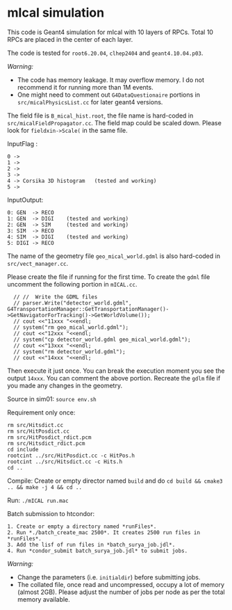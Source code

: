 # mIcal simulation

This code is Geant4 simulation for mIcal with 10 layers of RPCs. Total 10 RPCs are placed in the center of each layer.

The code is tested for `root6.20.04`, `clhep2404` and `geant4.10.04.p03`.

*Warning:*
- The code has memory leakage. It may overflow memory. I do not recommend it for running more than 1M events.
- One might need to comment out `G4DataQuestionaire` portions in `src/micalPhysicsList.cc` for later geant4 versions.

The field file is `B_mical_hist.root`, the file name is hard-coded in `src/micalFieldPropagator.cc`. The field map could be scaled down. Please look for `fieldxin->Scale(` in the same file.

InputFlag : 
```
0 ->
1 ->
2 ->
3 ->
4 -> Corsika 3D histogram   (tested and working)
5 -> 
```

InputOutput:
```
0: GEN  -> RECO
1: GEN  -> DIGI    (tested and working)
2: GEN  -> SIM     (tested and working)
3: SIM  -> RECO
4: SIM  -> DIGI    (tested and working)
5: DIGI -> RECO 
```


The name of the geometry file `geo_mical_world.gdml` is also hard-coded in `src/vect_manager.cc`.

Please create the file if running for the first time. To create the `gdml` file uncomment the following portion in `mICAL.cc`.
```
  // //  Write the GDML files
  // parser.Write("detector_world.gdml", G4TransportationManager::GetTransportationManager()->GetNavigatorForTracking()->GetWorldVolume());
  // cout <<"11xxx "<<endl;
  // system("rm geo_mical_world.gdml");
  // cout <<"12xxx "<<endl;
  // system("cp detector_world.gdml geo_mical_world.gdml");
  // cout <<"13xxx "<<endl;
  // system("rm detector_world.gdml");
  // cout <<"14xxx "<<endl;
```
Then execute it just once. You can break the execution moment you see the output `14xxx`. You can comment the above portion. Recreate the `gdlm` file if you made any changes in the geometry. 


Source in sim01: `source env.sh`

Requirement only once:
```
rm src/Hitsdict.cc
rm src/HitPosdict.cc
rm src/HitPosdict_rdict.pcm
rm src/Hitsdict_rdict.pcm
cd include
rootcint ../src/HitPosdict.cc -c HitPos.h
rootcint ../src/Hitsdict.cc -c Hits.h
cd ..
```

Compile: Create or empty director named `build` and do `cd build && cmake3 .. && make -j 4 && cd ..`

Run: `./mICAL run.mac`


Batch submission to htcondor:
```
1. Create or empty a directory named *runFiles*.
2. Run *./batch_create_mac 2500*. It creates 2500 run files in *runFiles*.
3. Add the lisf of run files in *batch_surya_job.jdl*.
4. Run *condor_submit batch_surya_job.jdl* to submit jobs.
```

*Warning:*
- Change the parameters (i.e. `initialdir`) before submitting jobs.
- The collated file, once read and uncompressed, occupy a lot of memory (almost 2GB). Please adjust the number of jobs per node as per the total memory available.
